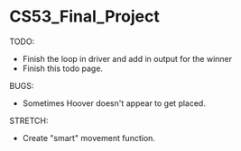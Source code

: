 CS53_Final_Project
==================

TODO:

*   Finish the loop in driver and add in output for the winner
*   Finish this todo page.  


BUGS:
*   Sometimes Hoover doesn't appear to get placed.

STRETCH:
*   Create "smart" movement function.
